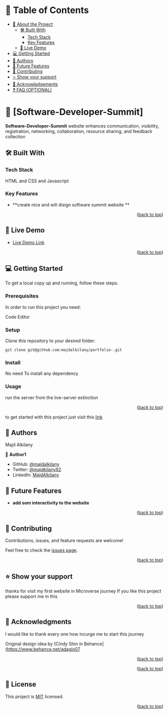 <a name="readme-top"></a>

# 📗 Table of Contents

- [📖 About the Project](#about-project)
  - [🛠 Built With](#built-with)
    - [Tech Stack](#tech-stack)
    - [Key Features](#key-features)
  - [🚀 Live Demo](#live-demo)
- [💻 Getting Started](#getting-started)
- [👥 Authors](#authors)
- [🔭 Future Features](#future-features)
- [🤝 Contributing](#contributing)
- [⭐️ Show your support](#support)
- [🙏 Acknowledgements](#acknowledgements)
- [❓ FAQ (OPTIONAL)](#faq)

# 📖 [Software-Developer-Summit] <a name="about-project"></a>

**Software-Developer-Summit** website enhances communication, visibility, registration, networking, collaboration, resource sharing, and feedback collection

## 🛠 Built With <a name="Majd Alkilany"></a>

### Tech Stack <a name="HTML &CSS & Javascript"></a>

HTML and CSS and Javascript

### Key Features <a name=""></a>

- **create nice and will disign software summit website **

<p align="right">(<a href="#readme-top">back to top</a>)</p>

## 🚀 Live Demo <a name="live-demo"></a>

- [Live Demo Link]()

<p align="right">(<a href="#readme-top">back to top</a>)</p>

## 💻 Getting Started <a name="getting-started"></a>

To get a local copy up and running, follow these steps.

### Prerequisites

In order to run this project you need:

Code Editor

### Setup

Clone this repository to your desired folder:

`git clone git@github.com:majdalkilany/portfolio-.git`

### Install

No need To install any dependency

### Usage

run the server from the live-server extinction

<p align="right">(<a href="#readme-top">back to top</a>)</p>

to get started with this project just visit this [link](/)

## 👥 Authors <a name="authors"></a>

Majd Alkilany

👤 **Author1**

- GitHub: [@majdalkilany](https://github.com/majdalkilany)
- Twitter: [@majdkilany92](https://twitter.com/majdkilany92)
- LinkedIn: [MajdAlkilany](https://www.linkedin.com/in/majdalkilany/)

## 🔭 Future Features <a name="future-features"></a>

- **add som interactivity to the website**

<p align="right">(<a href="#readme-top">back to top</a>)</p>

## 🤝 Contributing <a name="contributing"></a>

Contributions, issues, and feature requests are welcome!

Feel free to check the [issues page](../../issues/).

<p align="right">(<a href="#readme-top">back to top</a>)</p>

## ⭐️ Show your support <a name="support"></a>

thanks for visit my first website in Microverse journey
If you like this project please support me in this

<p align="right">(<a href="#readme-top">back to top</a>)</p>

## 🙏 Acknowledgments <a name="acknowledgements"></a>

I would like to thank every one how incurge me to start this journey

Original design idea by [Cindy Shin in Behance](https://www.behance.net/adagio07

<p align="right">(<a href="#readme-top">back to top</a>)</p>

<p align="right">(<a href="#readme-top">back to top</a>)</p>

## 📝 License <a name="license"></a>

This project is [MIT](./LICENSE) licensed.

<p align="right">(<a href="#readme-top">back to top</a>)</p>
